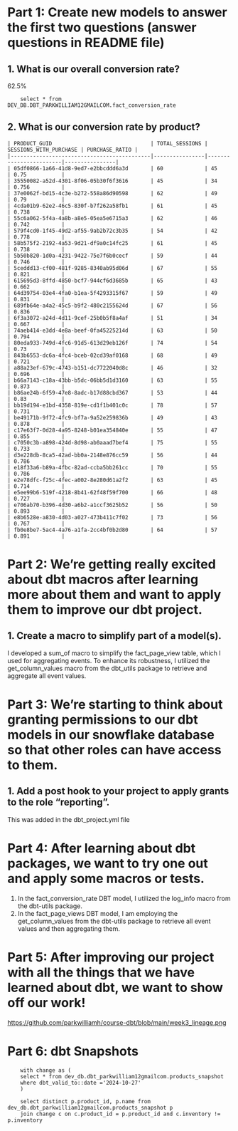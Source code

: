 # Part 1: Create new models to answer the first two questions (answer questions in README file)

## 1. What is our overall conversion rate?

62.5%

        select * from DEV_DB.DBT_PARKWILLIAM12GMAILCOM.fact_conversion_rate
## 2. What is our conversion rate by product?
```
| PRODUCT_GUID                               | TOTAL_SESSIONS | SESSIONS_WITH_PURCHASE | PURCHASE_RATIO |
|--------------------------------------------|----------------|------------------------|----------------|
| 05df0866-1a66-41d8-9ed7-e2bbcddd6a3d       | 60             | 45                     | 0.75           |
| 35550082-a52d-4301-8f06-05b30f6f3616       | 45             | 34                     | 0.756          |
| 37e0062f-bd15-4c3e-b272-558a86d90598       | 62             | 49                     | 0.79           |
| 4cda01b9-62e2-46c5-830f-b7f262a58fb1       | 61             | 45                     | 0.738          |
| 55c6a062-5f4a-4a8b-a8e5-05ea5e6715a3       | 62             | 46                     | 0.742          |
| 579f4cd0-1f45-49d2-af55-9ab2b72c3b35       | 54             | 42                     | 0.778          |
| 58b575f2-2192-4a53-9d21-df9a0c14fc25       | 61             | 45                     | 0.738          |
| 5b50b820-1d0a-4231-9422-75e7f6b0cecf       | 59             | 44                     | 0.746          |
| 5ceddd13-cf00-481f-9285-8340ab95d06d       | 67             | 55                     | 0.821          |
| 615695d3-8ffd-4850-bcf7-944cf6d3685b       | 65             | 43                     | 0.662          |
| 64d39754-03e4-4fa0-b1ea-5f4293315f67       | 59             | 49                     | 0.831          |
| 689fb64e-a4a2-45c5-b9f2-480c2155624d       | 67             | 56                     | 0.836          |
| 6f3a3072-a24d-4d11-9cef-25b0b5f8a4af       | 51             | 34                     | 0.667          |
| 74aeb414-e3dd-4e8a-beef-0fa45225214d       | 63             | 50                     | 0.794          |
| 80eda933-749d-4fc6-91d5-613d29eb126f       | 74             | 54                     | 0.73           |
| 843b6553-dc6a-4fc4-bceb-02cd39af0168       | 68             | 49                     | 0.721          |
| a88a23ef-679c-4743-b151-dc7722040d8c       | 46             | 32                     | 0.696          |
| b66a7143-c18a-43bb-b5dc-06bb5d1d3160       | 63             | 55                     | 0.873          |
| b86ae24b-6f59-47e8-8adc-b17d88cbd367       | 53             | 44                     | 0.83           |
| bb19d194-e1bd-4358-819e-cd1f1b401c0c       | 78             | 57                     | 0.731          |
| be49171b-9f72-4fc9-bf7a-9a52e259836b       | 49             | 43                     | 0.878          |
| c17e63f7-0d28-4a95-8248-b01ea354840e       | 55             | 47                     | 0.855          |
| c7050c3b-a898-424d-8d98-ab0aaad7bef4       | 75             | 55                     | 0.733          |
| d3e228db-8ca5-42ad-bb0a-2148e876cc59       | 56             | 44                     | 0.786          |
| e18f33a6-b89a-4fbc-82ad-ccba5bb261cc       | 70             | 55                     | 0.786          |
| e2e78dfc-f25c-4fec-a002-8e280d61a2f2       | 63             | 45                     | 0.714          |
| e5ee99b6-519f-4218-8b41-62f48f59f700       | 66             | 48                     | 0.727          |
| e706ab70-b396-4d30-a6b2-a1ccf3625b52       | 56             | 50                     | 0.893          |
| e8b6528e-a830-4d03-a027-473b411c7f02       | 73             | 56                     | 0.767          |
| fb0e8be7-5ac4-4a76-a1fa-2cc4bf0b2d80       | 64             | 57                     | 0.891          |
```

# Part 2: We’re getting really excited about dbt macros after learning more about them and want to apply them to improve our dbt project.

## 1. Create a macro to simplify part of a model(s).

I developed a sum_of macro to simplify the fact_page_view table, which I used for aggregating events. To enhance its robustness, I utilized the get_column_values macro from the dbt_utils package to retrieve and aggregate all event values.

# Part 3: We’re starting to think about granting permissions to our dbt models in our snowflake database so that other roles can have access to them.

## 1. Add a post hook to your project to apply grants to the role “reporting”.

This was added in the dbt_project.yml file

# Part 4: After learning about dbt packages, we want to try one out and apply some macros or tests.

1.  In the fact_conversion_rate DBT model, I utilized the log_info macro from the dbt-utils package.
2.  In the fact_page_views DBT model, I am employing the get_column_values from the dbt-utils package to retrieve all event values and then aggregating them.

# Part 5: After improving our project with all the things that we have learned about dbt, we want to show off our work!
https://github.com/parkwilliamh/course-dbt/blob/main/week3_lineage.png

# Part 6: dbt Snapshots 

        with change as (
        select * from dev_db.dbt_parkwilliam12gmailcom.products_snapshot
        where dbt_valid_to::date ='2024-10-27'
        )
        
        select distinct p.product_id, p.name from dev_db.dbt_parkwilliam12gmailcom.products_snapshot p
        join change c on c.product_id = p.product_id and c.inventory != p.inventory








